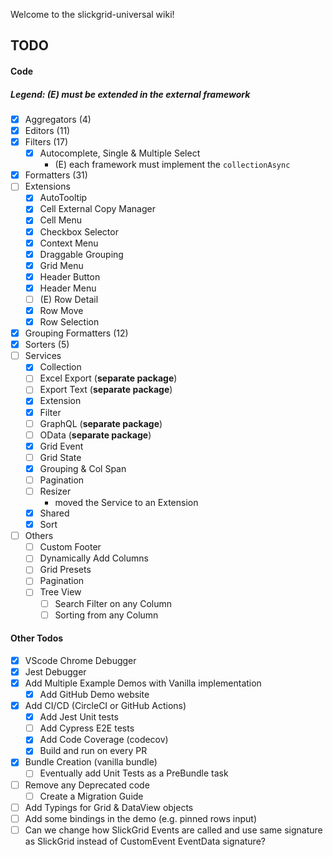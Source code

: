 Welcome to the slickgrid-universal wiki!

## TODO
#### Code
##### Legend: (E) must be extended in the external framework
- [x] Aggregators (4)
- [x] Editors (11)
- [x] Filters (17)
  - [x] Autocomplete, Single & Multiple Select
    - (E) each framework must implement the `collectionAsync` 
- [x] Formatters (31)
- [ ] Extensions
  - [x] AutoTooltip
  - [x] Cell External Copy Manager
  - [x] Cell Menu
  - [x] Checkbox Selector
  - [x] Context Menu
  - [x] Draggable Grouping
  - [x] Grid Menu
  - [x] Header Button
  - [x] Header Menu
  - [ ] (E) Row Detail
  - [x] Row Move
  - [x] Row Selection
- [x] Grouping Formatters (12)
- [x] Sorters (5)
- [ ] Services
  - [x] Collection
  - [ ] Excel Export (**separate package**)
  - [ ] Export Text (**separate package**)
  - [x] Extension
  - [x] Filter
  - [ ] GraphQL (**separate package**)
  - [ ] OData (**separate package**)
  - [x] Grid Event
  - [ ] Grid State
  - [x] Grouping & Col Span
  - [ ] Pagination
  - [ ] Resizer 
    - moved the Service to an Extension
  - [x] Shared
  - [x] Sort
- [ ] Others
  - [ ] Custom Footer
  - [ ] Dynamically Add Columns
  - [ ] Grid Presets
  - [ ] Pagination
  - [ ] Tree View
    - [ ] Search Filter on any Column
    - [ ] Sorting from any Column

#### Other Todos
- [x] VScode Chrome Debugger
- [x] Jest Debugger
- [x] Add Multiple Example Demos with Vanilla implementation
  - [x] Add GitHub Demo website
- [x] Add CI/CD (CircleCI or GitHub Actions)
  - [x] Add Jest Unit tests
  - [ ] Add Cypress E2E tests
  - [x] Add Code Coverage (codecov)
  - [x] Build and run on every PR
- [x] Bundle Creation (vanilla bundle)
  - [ ] Eventually add Unit Tests as a PreBundle task
- [ ] Remove any Deprecated code
  - [ ] Create a Migration Guide 
- [ ] Add Typings for Grid & DataView objects
- [ ] Add some bindings in the demo (e.g. pinned rows input)
- [ ] Can we change how SlickGrid Events are called and use same signature as SlickGrid instead of CustomEvent EventData signature?
